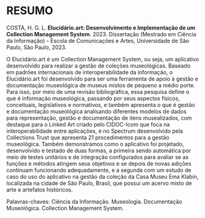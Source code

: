 # RESUMO

COSTA, H. G. L. **Elucidário.art: Desenvolvimento e Implementação de um Collection Management System**. 2023. Dissertação (Mestrado em Ciência da Informação) - Escola de Comunicações e Artes, Universidade de São Paulo, São Paulo, 2023.

O Elucidário.art é um Collection Management System, ou seja, um aplicativo desenvolvido para realizar a gestão de coleções museológicas. Baseado em padrões internacionais de interoperabilidade da informação, o Elucidário.art foi desenvolvido para ser uma ferramenta de apoio à gestão e documentação museológica de museus mistos de pequeno a médio porte. Para isso, por meio de uma revisão bibliográfica, essa pesquisa define o que é informação museológica, passando por seus aspectos físicos, conceituais, legislativos e normativos, e também apresenta o que é gestão e documentação museológica analisando diferentes modelos de dados para representação, gestão e documentação de itens musealizados, com destaque para o Linked Art criado pelo CIDOC-Icom que foca na interoperabilidade entre aplicações, e no Spectrum desenvolvido pela Collections Trust que apresenta 21 procedimentos para a gestão museológica. Também demonstramos como o aplicativo foi projetado, desenvolvido e testado de duas formas, a primeira sendo automática por meio de testes unitários e de integração configurados para avaliar se as funções e métodos atingem seus objetivos e se depois de novas adições continuam funcionando adequadamente, e a segunda com um estudo de caso do uso do aplicativo na gestão da coleção da Casa Museu Ema Klabin, localizada na cidade de São Paulo, Brasil, que possui um acervo misto de arte e artefatos históricos.

Palavras-chaves: Ciência da Informação. Museologia. Documentação Museológica. Collection Management System.
